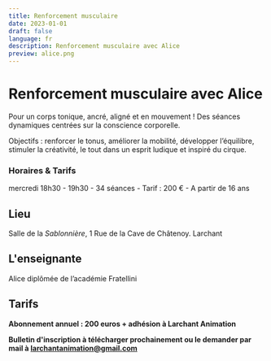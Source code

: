 ```yaml
---
title: Renforcement musculaire
date: 2023-01-01
draft: false
language: fr
description: Renforcement musculaire avec Alice
preview: alice.png
---
```

# Renforcement musculaire avec Alice

Pour un corps tonique, ancré, aligné et en mouvement ! Des séances dynamiques centrées sur la conscience corporelle.

Objectifs : renforcer le tonus, améliorer la mobilité, développer l’équilibre, stimuler la créativité, le tout dans un esprit ludique et inspiré du cirque. 

### Horaires & Tarifs

mercredi 18h30 - 19h30 - 34 séances - Tarif : 200 € - A partir de 16 ans

## Lieu

Salle de la *Sablonnière*, 1 Rue de la Cave de Châtenoy. Larchant

## L'enseignante

Alice diplômée de l’académie Fratellini

## Tarifs

**Abonnement annuel : 200 euros + adhésion à Larchant Animation**

**Bulletin d'inscription à télécharger prochainement ou le demander par mail à [larchantanimation@gmail.com](larchantanimation@gmail.com)**
